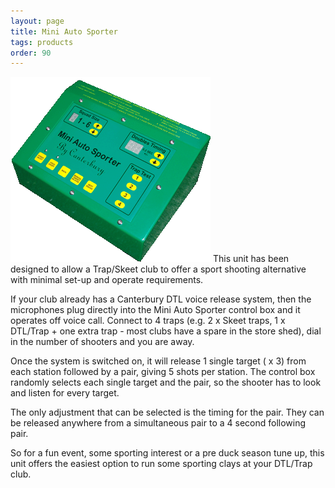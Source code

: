 ```yaml
---
layout: page
title: Mini Auto Sporter 
tags: products
order: 90
---
```


![Mini Auto Sporter][1] This unit has been designed to allow a Trap/Skeet club to offer a sport shooting alternative with minimal set-up and operate requirements.
 
If your club already has a Canterbury DTL voice release system, then the microphones plug directly into the Mini Auto Sporter control box and it operates off voice call. Connect to 4 traps (e.g. 2 x Skeet traps, 1 x DTL/Trap + one extra trap - most clubs have a spare in the store shed), dial in the number of shooters and you are away.

Once the system is switched on, it will release 1 single target ( x 3) from each station followed by a pair, giving 5 shots per station. The control box randomly selects each single target and the pair, so the shooter has to look and listen for every target.

The only adjustment that can be selected is the timing for the pair. They can be released anywhere from a simultaneous pair to a 4 second following pair.

So for a fun event, some sporting interest or a pre duck season tune up, this unit offers the easiest option to run some sporting clays at your DTL/Trap club. 

[1]: images/Product_Mini_Auto_Sporter2.gif